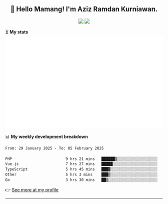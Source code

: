 <h2 align="center">👋 Hello Mamang! I'm Aziz Ramdan Kurniawan.</h2>  
<p align="center">
  <img src="https://komarev.com/ghpvc/?username=azizramdan">
  <img src="https://wakatime.com/badge/user/90056fa0-4c31-4eca-954e-2a3ac05896f9.svg">
</p>
    
⏳ **My stats**  
![](https://raw.githubusercontent.com/azizramdan/github-stats/master/generated/overview.svg#gh-dark-mode-only)

📊 **My weekly development breakdown**
<!--START_SECTION:waka-->

```txt
From: 29 January 2025 - To: 05 February 2025

PHP                        9 hrs 21 mins   ██████▒░░░░░░░░░░░░░░░░░░   24.67 %
Vue.js                     7 hrs 27 mins   █████░░░░░░░░░░░░░░░░░░░░   19.68 %
TypeScript                 5 hrs 45 mins   ███▓░░░░░░░░░░░░░░░░░░░░░   15.19 %
Other                      5 hrs 3 mins    ███▒░░░░░░░░░░░░░░░░░░░░░   13.31 %
Go                         3 hrs 30 mins   ██▒░░░░░░░░░░░░░░░░░░░░░░   09.23 %
```

<!--END_SECTION:waka-->
👉 [See more at my profile](https://wakatime.com/@azizramdan)
***
